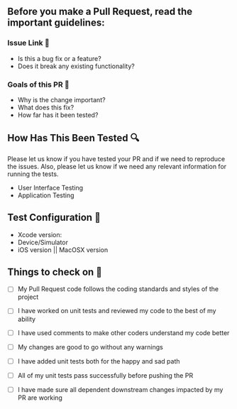 
## Before you make a Pull Request, read the important guidelines:

### Issue Link :link:
 <ul>
   <li> Is this a bug fix or a feature? </li>
   <li> Does it break any existing functionality?</li>
</ul>

### Goals of this PR :tada:
 <ul>
   <li> Why is the change important? </li>
   <li> What does this fix? </li>
   <li> How far has it been tested? </li>
 </ul>
 
## How Has This Been Tested :mag:

Please let us know if you have tested your PR and if we need to reproduce the issues. Also, please let us know if we need any relevant information for running the tests.

<ul>
 <li> User Interface Testing </li>
 <li> Application Testing </li>
</ul>

## Test Configuration :space_invader:

<ul>
 <li> Xcode version: </li>
 <li> Device/Simulator </li>
 <li> iOS version || MacOSX version</li>
</ul>

## Things to check on :dart:


 - [ ] My Pull Request code follows the coding standards and styles of the project 
 - [ ] I have worked on unit tests and reviewed my code to the best of my ability 
 - [ ] I have used comments to make other coders understand my code better 
 - [ ] My changes are good to go without any warnings 
 - [ ] I have added unit tests both for the happy and sad path 
 - [ ] All of my unit tests pass successfully before pushing the PR 
 - [ ] I have made sure all dependent downstream changes impacted by my PR are working 


  
